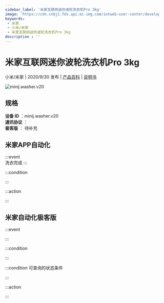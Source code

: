 ```yaml
---
sidebar_label: '米家互联网迷你波轮洗衣机Pro 3kg'
image: 'https://cdn.cnbj1.fds.api.mi-img.com/iotweb-user-center/developer_1679071135035SbypDqnd.png?GalaxyAccessKeyId=AKVGLQWBOVIRQ3XLEW&Expires=9223372036854775807&Signature=SF/Ps+L6+FZCE+m1TaA48lkRXpY='
keywords: 
 - 米家
 - 小米/米家
 - 米家互联网迷你波轮洗衣机Pro 3kg
description : ''
---
```

# 米家互联网迷你波轮洗衣机Pro 3kg

小米/米家 | 2020/9/30 发布 | [产品百科](https://home.mi.com/webapp/content/baike/product/index.html?model=minij.washer.v20/) | [说明书](https://home.mi.com/views/introduction.html?model=minij.washer.v20&region=cn)

![minij.washer.v20](https://cdn.cnbj1.fds.api.mi-img.com/iotweb-user-center/developer_1679071135035SbypDqnd.png?GalaxyAccessKeyId=AKVGLQWBOVIRQ3XLEW&Expires=9223372036854775807&Signature=SF/Ps+L6+FZCE+m1TaA48lkRXpY=)

## 规格  
> 
**设备 ID** ：minij.washer.v20  
**通讯协议** ：  
**极客版**  ： 待补充 


## 米家APP自动化  

:::event  
洗衣完成
:::

:::condition  

:::

:::action   

:::

## 米家自动化极客版  

:::event  

:::

:::condition  

:::

:::condition 可查询的状态条件  

:::

:::action  

:::

        

